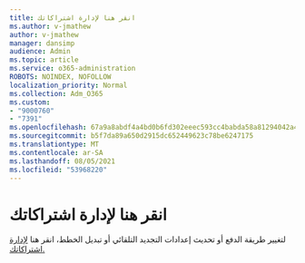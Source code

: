 ```yaml
---
title: انقر هنا لإدارة اشتراكاتك
ms.author: v-jmathew
author: v-jmathew
manager: dansimp
audience: Admin
ms.topic: article
ms.service: o365-administration
ROBOTS: NOINDEX, NOFOLLOW
localization_priority: Normal
ms.collection: Adm_O365
ms.custom:
- "9000760"
- "7391"
ms.openlocfilehash: 67a9a8abdf4a4bd0b6fd302eeec593cc4babda58a81294042a4644eeb2a0b2aa
ms.sourcegitcommit: b5f7da89a650d2915dc652449623c78be6247175
ms.translationtype: MT
ms.contentlocale: ar-SA
ms.lasthandoff: 08/05/2021
ms.locfileid: "53968220"
---
```

# <a name="click-here-to-manage-your-subscriptions"></a>انقر هنا لإدارة اشتراكاتك

لتغيير طريقة الدفع أو تحديث إعدادات التجديد التلقائي أو تبديل الخطط، انقر هنا [لإدارة اشتراكاتك.](https://portal.office.com/AdminPortal/Home#/subscriptions)
